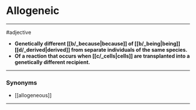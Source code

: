 # Allogeneic
---
#adjective
- **Genetically different [[b/_because|because]] of [[b/_being|being]] [[d/_derived|derived]] from separate individuals of the same species.**
- **Of a reaction that occurs when [[c/_cells|cells]] are transplanted into a genetically different recipient.**
---
### Synonyms
- [[allogeneous]]
---
